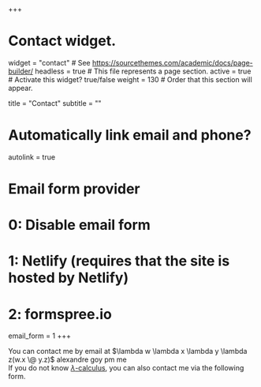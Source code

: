 +++
# Contact widget.
widget = "contact"  # See https://sourcethemes.com/academic/docs/page-builder/
headless = true  # This file represents a page section.
active = true  # Activate this widget? true/false
weight = 130  # Order that this section will appear.

title = "Contact"
subtitle = ""

# Automatically link email and phone?
autolink = true

# Email form provider
#   0: Disable email form
#   1: Netlify (requires that the site is hosted by Netlify)
#   2: formspree.io
email_form = 1
+++

You can contact me by email at $\lambda w \lambda x \lambda y \lambda z(w.x \@ y.z)$ alexandre goy pm me\
If you do not know [$\lambda$-calculus](https://en.wikipedia.org/wiki/Lambda_calculus), you can also contact me via the following form.

